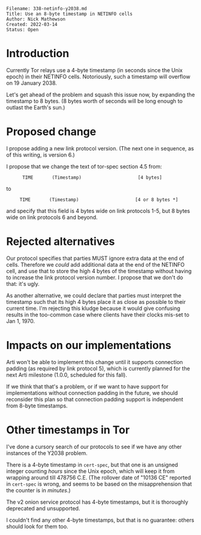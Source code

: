 ```
Filename: 338-netinfo-y2038.md
Title: Use an 8-byte timestamp in NETINFO cells
Author: Nick Mathewson
Created: 2022-03-14
Status: Open
```

# Introduction

Currently Tor relays use a 4-byte timestamp (in seconds since the Unix
epoch) in their NETINFO cells.  Notoriously, such a timestamp will
overflow on 19 January 2038.

Let's get ahead of the problem and squash this issue now, by expanding
the timestamp to 8 bytes. (8 bytes worth of seconds will be long enough
to outlast the Earth's sun.)

# Proposed change

I propose adding a new link protocol version.  (The next one in
sequence, as of this writing, is version 6.)

I propose that we change the text of tor-spec section 4.5 from:

```
      TIME       (Timestamp)                     [4 bytes]
```

to

```
     TIME       (Timestamp)                     [4 or 8 bytes *]
```

and specify that this field is 4 bytes wide on link protocols 1-5, but 8
bytes wide on link protocols 6 and beyond.

# Rejected alternatives

Our protocol specifies that parties MUST ignore extra data at the end of
cells. Therefore we _could_ add additional data at the end of the
NETINFO cell, and use that to store the high 4 bytes of the timestamp
without having to increase the link protocol version number.  I propose
that we don't do that: it's ugly.

As another alternative, we could declare that parties must interpret the
timestamp such that its high 4 bytes place it as close as possible to
their current time.  I'm rejecting this kludge because it would give
confusing results in the too-common case where clients have their clocks
mis-set to Jan 1, 1970.

# Impacts on our implementations

Arti won't be able to implement this change until it supports connection
padding (as required by link protocol 5), which is currently planned for
the next Arti milestone (1.0.0, scheduled for this fall).

If we think that that's a problem, or if we want to have support for
implementations without connection padding in the future, we should
reconsider this plan so that connection padding support is independent
from 8-byte timestamps.

# Other timestamps in Tor

I've done a cursory search of our protocols to see if we have any other
instances of the Y2038 problem.

There is a 4-byte timestamp in `cert-spec`, but that one is an unsigned
integer counting _hours_ since the Unix epoch, which will keep it from
wrapping around till 478756 C.E. (The rollover date of "10136 CE"
reported in `cert-spec` is wrong, and seems to be based on the
misapprehension that the counter is in *minutes*.)

The v2 onion service protocol has 4-byte timestamps, but it is
thoroughly deprecated and unsupported.

I couldn't find any other 4-byte timestamps, but that is no guarantee:
others should look for them too.
